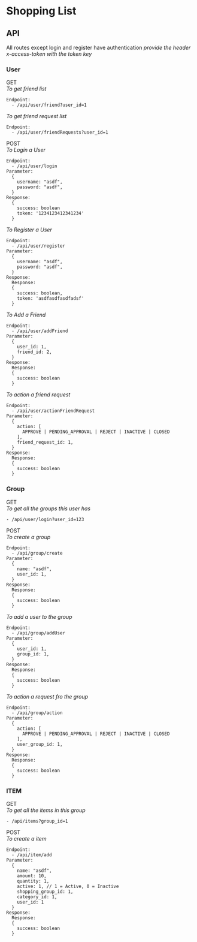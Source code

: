 # Shopping List

## API
All routes except login and register have authentication
*provide the header x-access-token with the token key*
### User
GET  
_To get friend list_
```
Endpoint:
  - /api/user/friend?user_id=1
```
_To get friend request list_
```
Endpoint:
  - /api/user/friendRequests?user_id=1
```
POST  
_To Login a User_
```
Endpoint:
  - /api/user/login
Parameter:
  {
    username: "asdf",
    password: "asdf",
  }
Response:
  {
    success: boolean
    token: '1234123412341234'
  }
```
_To Register a User_
```
Endpoint:
  - /api/user/register
Parameter:
  {
    username: "asdf",
    password: "asdf",
  }
Response:
  Response:
  {
    success: boolean,
    token: 'asdfasdfasdfadsf'
  }
```
_To Add a Friend_
```
Endpoint:
  - /api/user/addFriend
Parameter:
  {
    user_id: 1,
    friend_id: 2,
  }
Response:
  Response:
  {
    success: boolean
  }
```
_To action a friend request_
```
Endpoint:
  - /api/user/actionFriendRequest
Parameter:
  {
    action: [
      APPROVE | PENDING_APPROVAL | REJECT | INACTIVE | CLOSED
    ],
    friend_request_id: 1,
  }
Response:
  Response:
  {
    success: boolean
  }
```
### Group
GET  
_To get all the groups this user has_
```
- /api/user/login?user_id=123
```
POST  
_To create a group_
```
Endpoint:
  - /api/group/create
Parameter:
  {
    name: "asdf",
    user_id: 1,
  }
Response:
  Response:
  {
    success: boolean
  }
```
_To add a user to the group_
```
Endpoint:
  - /api/group/addUser
Parameter:
  {
    user_id: 1,
    group_id: 1,
  }
Response:
  Response:
  {
    success: boolean
  }
```
_To action a request fro the group_
```
Endpoint:
  - /api/group/action
Parameter:
  {
    action: [
      APPROVE | PENDING_APPROVAL | REJECT | INACTIVE | CLOSED
    ],
    user_group_id: 1,
  }
Response:
  Response:
  {
    success: boolean
  }
```
### ITEM
GET  
_To get all the items in this group_
```
- /api/items?group_id=1
```
POST  
_To create a item_
```
Endpoint:
  - /api/item/add
Parameter:
  {
    name: "asdf",
    amount: 10,
    quantity: 1,
    active: 1, // 1 = Active, 0 = Inactive
    shopping_group_id: 1,
    category_id: 1,
    user_id: 1
  }
Response:
  Response:
  {
    success: boolean
  }
```
